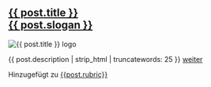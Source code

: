 <div class="col mb-4">
    <div class="card h-100">
    <a href="{{ post.url }}" rel="nofollow" class="black-link">
        <div class="card-header bg-transparent">
            <h2 class="h5 mt-0">{{ post.title }}
            <div class="text-muted h6 mt-1">{{ post.slogan }}</div>
            </h2>
        </div>
        </a>
        <div class="row no-gutters h-100 position-relative">
            <div class="col-lg-4 pr-4 pl-2 align-self-center">
                <img src="{{ post.image }}" class="card-img m-2" alt="{{ post.title }} logo">
            </div>
            <div class="col-lg-8 position-static p-2 pl-md-0">
                <p>{{ post.description | strip_html | truncatewords: 25 }}
                    <a href="{{post.url}}" class="stretched-link" rel="nofollow">weiter</a>
                </p>
            </div>
        </div>
        <div class="card-footer bg-transparent">
            <div class="text-muted footer-text">Hinzugefügt zu <a href="{{post.categories[0]}}">{{post.rubric}}</a></div>
        </div>
    </div>
</div>
